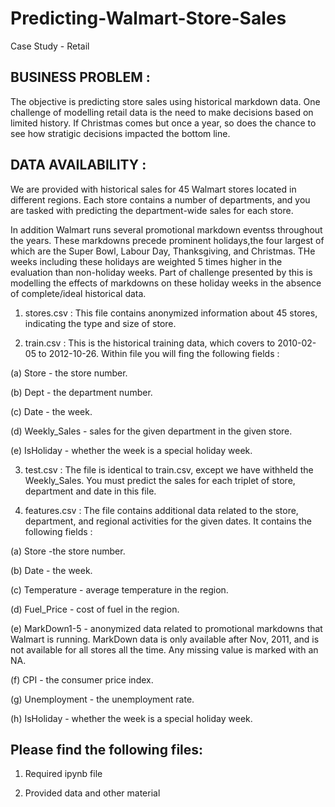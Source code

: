 # Predicting-Walmart-Store-Sales
Case Study - Retail

## BUSINESS PROBLEM :

The objective is predicting store sales using historical markdown data. One challenge of modelling retail data is the need to make decisions based on limited history. If Christmas comes but once a year, so does the chance to see how stratigic decisions impacted the bottom line.

## DATA AVAILABILITY :

We are provided with historical sales for 45 Walmart stores located in different regions. Each store contains a number of departments, and you are tasked with predicting the department-wide sales for each store.

In addition Walmart runs several promotional markdown eventss throughout the years. These markdowns precede prominent holidays,the four largest of which are the Super Bowl, Labour Day, Thanksgiving, and Christmas. THe weeks including these holidays are weighted 5 times higher in the evaluation than non-holiday weeks. Part of challenge presented by this is modelling the effects of markdowns on these holiday weeks in the absence of complete/ideal historical data.

  1. stores.csv : This file contains anonymized information about 45 stores, indicating the type and size of store.

  2. train.csv : This is the historical training data, which covers to 2010-02-05 to 2012-10-26. Within file you will fing the following fields :

(a) Store - the store number.

(b) Dept - the department number.

(c) Date - the week.

(d) Weekly_Sales - sales for the given department in the given store.

(e) IsHoliday - whether the week is a special holiday week.

  3. test.csv : The file is identical to train.csv, except we have withheld the Weekly_Sales. You must predict the sales for each triplet of store, department and date      in this file.
 
  4. features.csv : The file contains additional data related to the store, department, and regional activities for the given dates. It contains the following fields :

(a) Store -the store number.

(b) Date - the week.

(c) Temperature - average temperature in the region.

(d) Fuel_Price - cost of fuel in the region.

(e) MarkDown1-5 - anonymized data related to promotional markdowns that Walmart is running. MarkDown data is only available after Nov, 2011, and is not available for       all stores all the time. Any missing value is marked with an NA.

(f) CPI - the consumer price index.

(g) Unemployment - the unemployment rate.

(h) IsHoliday - whether the week is a special holiday week.

## Please find the following files:

1. Required ipynb file

2. Provided data and other material
